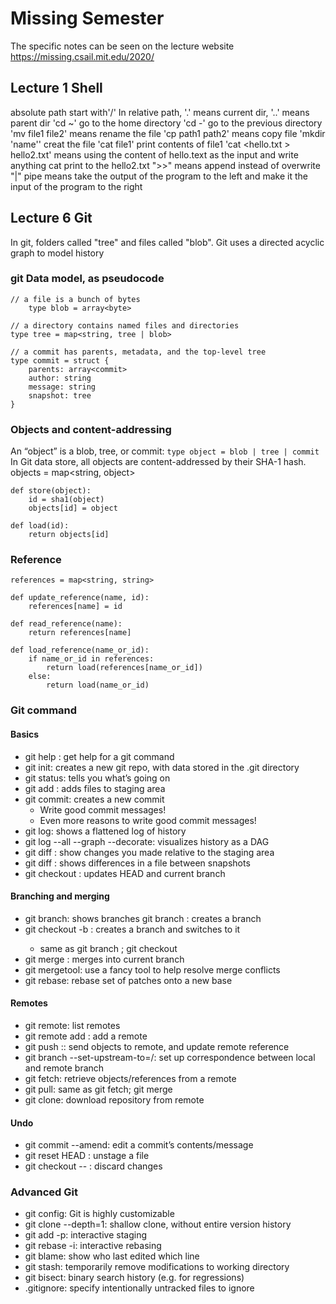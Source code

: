 # Missing Semester
The specific notes can be seen on the lecture website https://missing.csail.mit.edu/2020/
## Lecture 1 Shell
absolute path start with'/'
In relative path, '.' means current dir, '..' means parent dir
'cd ~' go to the home directory
'cd -' go to the previous directory
'mv file1 file2' means rename the file
'cp path1 path2' means copy file
'mkdir 'name'' creat the file
'cat file1' print contents of file1
'cat <hello.txt > hello2.txt' means using the content of hello.text as the input and write anything cat print to the hello2.txt
">>" means append instead of overwrite
"|" pipe means take the output of the program to the left and make it the input of the program to the right 

## Lecture 6 Git
In git, folders called "tree" and files called "blob".
Git uses a directed acyclic graph to model history

### git Data model, as pseudocode 
    // a file is a bunch of bytes
        type blob = array<byte>

    // a directory contains named files and directories
    type tree = map<string, tree | blob>

    // a commit has parents, metadata, and the top-level tree
    type commit = struct {
        parents: array<commit>
        author: string
        message: string
        snapshot: tree
    }

### Objects and content-addressing
An “object” is a blob, tree, or commit:
    `type object = blob | tree | commit`
In Git data store, all objects are content-addressed by their SHA-1 hash.
    objects = map<string, object>

    def store(object):
        id = sha1(object)
        objects[id] = object

    def load(id):
        return objects[id]

### Reference
    references = map<string, string>

    def update_reference(name, id):
        references[name] = id

    def read_reference(name):
        return references[name]

    def load_reference(name_or_id):
        if name_or_id in references:
            return load(references[name_or_id])
        else:
            return load(name_or_id)

### Git command

#### Basics 
- git help <command>: get help for a git command
- git init: creates a new git repo, with data stored in the .git directory
- git status: tells you what’s going on
- git add <filename>: adds files to staging area
- git commit: creates a new commit
    - Write good commit messages!
    - Even more reasons to write good commit messages!
- git log: shows a flattened log of history
- git log --all --graph --decorate: visualizes history as a DAG
- git diff <filename>: show changes you made relative to the staging area
- git diff <revision> <filename>: shows differences in a file between snapshots
- git checkout <revision>: updates HEAD and current branch

#### Branching and merging
- git branch: shows branches
git branch <name>: creates a branch
- git checkout -b <name>: creates a branch and switches to it
    - same as git branch <name>; git checkout <name>
- git merge <revision>: merges into current branch
- git mergetool: use a fancy tool to help resolve merge conflicts
- git rebase: rebase set of patches onto a new base

#### Remotes
- git remote: list remotes
- git remote add <name> <url>: add a remote
- git push <remote> <local branch>:<remote branch>: send objects to remote, and update remote reference
- git branch --set-upstream-to=<remote>/<remote branch>: set up correspondence between local and remote branch
- git fetch: retrieve objects/references from a remote
- git pull: same as git fetch; git merge
- git clone: download repository from remote

#### Undo
- git commit --amend: edit a commit’s contents/message
- git reset HEAD <file>: unstage a file
- git checkout -- <file>: discard changes

### Advanced Git
- git config: Git is highly customizable
- git clone --depth=1: shallow clone, without entire version history
- git add -p: interactive staging
- git rebase -i: interactive rebasing
- git blame: show who last edited which line
- git stash: temporarily remove modifications to working directory
- git bisect: binary search history (e.g. for regressions)
- .gitignore: specify intentionally untracked files to ignore